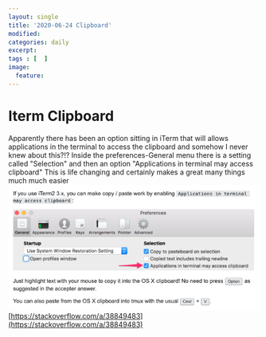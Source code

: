 ```yaml
---
layout: single
title: '2020-06-24 Clipboard'
modified:
categories: daily
excerpt:
tags : [  ]
image:
  feature:
---
```

# Iterm Clipboard
Apparently there has been an option sitting in iTerm that will allows applications in the terminal to access the clipboard and somehow I never knew about this?!?
Inside the preferences-General menu there is a setting called "Selection" and then an option "Applications in terminal may access clipboard"
This is life changing and certainly makes a great many things much much easier
![iterm-clipboard](/assets/images/iterm-clipboard.png "iTerm Clipboard")
[https://stackoverflow.com/a/38849483](https://stackoverflow.com/a/38849483)

